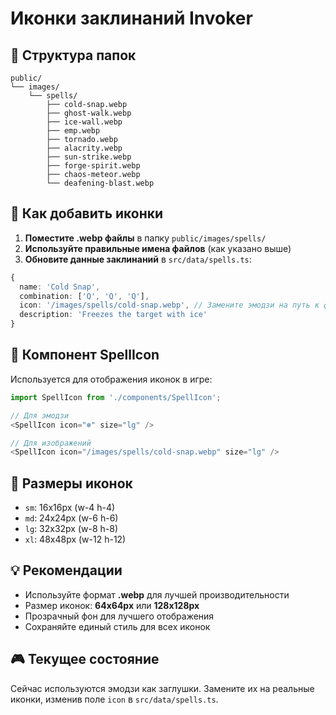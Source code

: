 # Иконки заклинаний Invoker

## 📁 Структура папок

```
public/
└── images/
    └── spells/
        ├── cold-snap.webp
        ├── ghost-walk.webp
        ├── ice-wall.webp
        ├── emp.webp
        ├── tornado.webp
        ├── alacrity.webp
        ├── sun-strike.webp
        ├── forge-spirit.webp
        ├── chaos-meteor.webp
        └── deafening-blast.webp
```

## 🎯 Как добавить иконки

1. **Поместите .webp файлы** в папку `public/images/spells/`
2. **Используйте правильные имена файлов** (как указано выше)
3. **Обновите данные заклинаний** в `src/data/spells.ts`:

```typescript
{
  name: 'Cold Snap',
  combination: ['Q', 'Q', 'Q'],
  icon: '/images/spells/cold-snap.webp', // Замените эмодзи на путь к файлу
  description: 'Freezes the target with ice'
}
```

## 🔧 Компонент SpellIcon

Используется для отображения иконок в игре:

```typescript
import SpellIcon from './components/SpellIcon';

// Для эмодзи
<SpellIcon icon="❄️" size="lg" />

// Для изображений
<SpellIcon icon="/images/spells/cold-snap.webp" size="lg" />
```

## 📏 Размеры иконок

- `sm`: 16x16px (w-4 h-4)
- `md`: 24x24px (w-6 h-6) 
- `lg`: 32x32px (w-8 h-8)
- `xl`: 48x48px (w-12 h-12)

## 💡 Рекомендации

- Используйте формат **.webp** для лучшей производительности
- Размер иконок: **64x64px** или **128x128px**
- Прозрачный фон для лучшего отображения
- Сохраняйте единый стиль для всех иконок

## 🎮 Текущее состояние

Сейчас используются эмодзи как заглушки. Замените их на реальные иконки, изменив поле `icon` в `src/data/spells.ts`. 